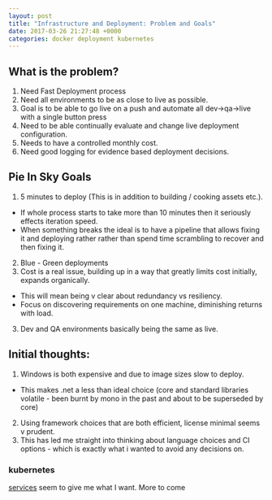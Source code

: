 ```yaml
---
layout: post
title: "Infrastructure and Deployment: Problem and Goals"
date: 2017-03-26 21:27:48 +0000
categories: docker deployment kubernetes
---
```


## What is the problem?

1. Need Fast Deployment process
2. Need all environments to be as close to live as possible.
3. Goal is to be able to go live on a push and automate all dev->qa->live with a single button press
4. Need to be able continually evaluate and change live deployment configuration.
5. Needs to have a controlled monthly cost.
6. Need good logging for evidence based deployment decisions.

## Pie In Sky Goals

1. 5 minutes to deploy (This is in addition to building / cooking assets etc.).
  - If whole process starts to take more than 10 minutes then it seriously effects iteration speed.
  - When something breaks the ideal is to have a pipeline that allows fixing it and deploying rather
  rather than spend time scrambling to recover and then fixing it.
2. Blue - Green deployments
2. Cost is a real issue, building up in a way that greatly limits cost initially, expands organically.
  - This will mean being v clear about redundancy vs resiliency.
  - Focus on discovering requirements on one machine, diminishing returns with load.
3. Dev and QA environments basically being the same as live.


## Initial thoughts:

1. Windows is both expensive and due to image sizes slow to deploy.
  - This makes .net a less than ideal choice (core and standard libraries
  volatile - been burnt by mono in the past and about to be superseded by core)
2. Using framework choices that are both efficient, license minimal seems v prudent.
3. This has led me straight into thinking about language choices and CI options -
which is exactly what i wanted to avoid any decisions on.

### kubernetes

[services](https://kubernetes.io/docs/concepts/services-networking/connect-applications-service/) seem to give me what I want.
More to come
